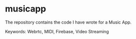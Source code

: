 # musicapp

The repository contains the code I have wrote for a Music App.

Keywords: Webrtc, MIDI, Firebase, Video Streaming
